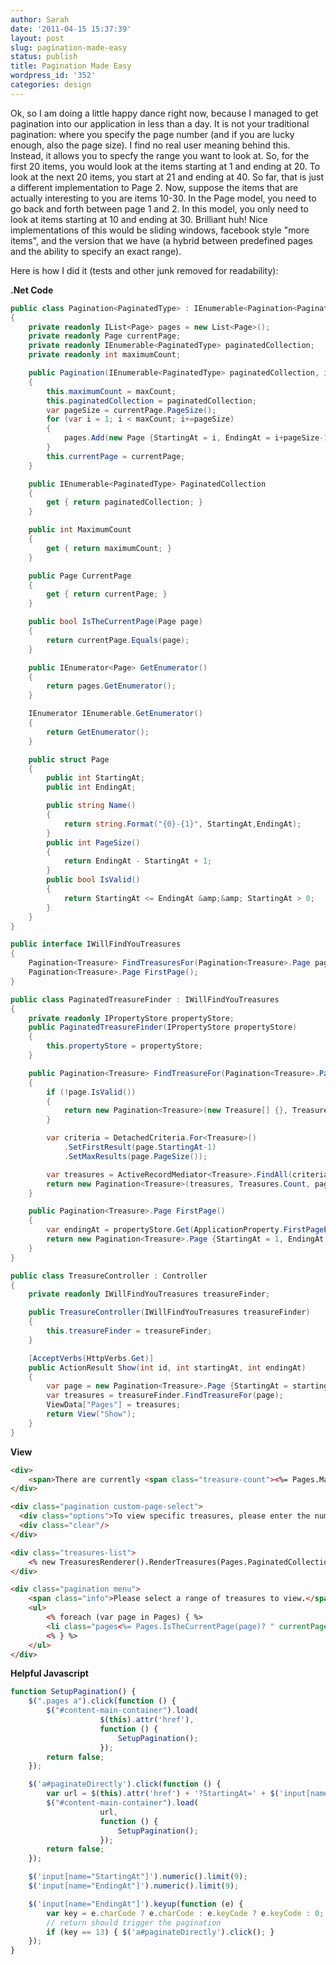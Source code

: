 ```yaml
---
author: Sarah
date: '2011-04-15 15:37:39'
layout: post
slug: pagination-made-easy
status: publish
title: Pagination Made Easy
wordpress_id: '352'
categories: design
---
```


Ok, so I am doing a little happy dance right now, because I managed to get pagination into our application in less than a day. It is not your traditional pagination: where you specify the page number (and if you are lucky enough, also the page size). I find no real user meaning behind this. Instead, it allows you to specfy the range you want to look at. So, for the first 20 items, you would look at the items starting at 1 and ending at 20. To look at the next 20 items, you start at 21 and ending at 40. So far, that is just a different implementation to Page 2. Now, suppose the items that are actually interesting to you are items 10-30. In the Page model, you need to go back and forth between page 1 and 2. In this model, you only need to look at items starting at 10 and ending at 30. Brilliant huh! Nice implementations of this would be sliding windows, facebook style "more items", and the version that we have (a hybrid between predefined pages and the ability to specify an exact range).


Here is how I did it (tests and other junk removed for readability):

<strong>.Net Code</strong>
``` csharp
public class Pagination<PaginatedType> : IEnumerable<Pagination<PaginatedType>.Page>
{
	private readonly IList<Page> pages = new List<Page>();
	private readonly Page currentPage;
	private readonly IEnumerable<PaginatedType> paginatedCollection;
	private readonly int maximumCount;

	public Pagination(IEnumerable<PaginatedType> paginatedCollection, int maxCount, Page currentPage)
	{
		this.maximumCount = maxCount;
		this.paginatedCollection = paginatedCollection;
		var pageSize = currentPage.PageSize();
		for (var i = 1; i < maxCount; i+=pageSize)
		{
			pages.Add(new Page {StartingAt = i, EndingAt = i+pageSize-1});
		}
		this.currentPage = currentPage;
	}

	public IEnumerable<PaginatedType> PaginatedCollection
	{
		get { return paginatedCollection; }
	}

	public int MaximumCount
	{
		get { return maximumCount; }
	}

	public Page CurrentPage
	{
		get { return currentPage; }
	}

	public bool IsTheCurrentPage(Page page)
	{
		return currentPage.Equals(page);
	}

	public IEnumerator<Page> GetEnumerator()
	{
		return pages.GetEnumerator();
	}

	IEnumerator IEnumerable.GetEnumerator()
	{
		return GetEnumerator();
	}

	public struct Page
	{
		public int StartingAt;
		public int EndingAt;

		public string Name()
		{
			return string.Format("{0}-{1}", StartingAt,EndingAt);
		}
		public int PageSize()
		{
			return EndingAt - StartingAt + 1;
		}
		public bool IsValid()
		{
			return StartingAt <= EndingAt &amp;&amp; StartingAt > 0;
		}
	}
}

public interface IWillFindYouTreasures
{
	Pagination<Treasure> FindTreasuresFor(Pagination<Treasure>.Page page);
	Pagination<Treasure>.Page FirstPage();
}

public class PaginatedTreasureFinder : IWillFindYouTreasures
{
	private readonly IPropertyStore propertyStore;
	public PaginatedTreasureFinder(IPropertyStore propertyStore)
	{
		this.propertyStore = propertyStore;
	}

	public Pagination<Treasure> FindTreasureFor(Pagination<Treasure>.Page page)
	{
		if (!page.IsValid())
		{
			return new Pagination<Treasure>(new Treasure[] {}, Treasure.Count, FirstPage());
		}

		var criteria = DetachedCriteria.For<Treasure>()			
			.SetFirstResult(page.StartingAt-1)
			.SetMaxResults(page.PageSize());

		var treasures = ActiveRecordMediator<Treasure>.FindAll(criteria);
		return new Pagination<Treasure>(treasures, Treasures.Count, page);
	}

	public Pagination<Treasure>.Page FirstPage()
	{
		var endingAt = propertyStore.Get(ApplicationProperty.FirstPageEndingAt).AsIntOr(1);
		return new Pagination<Treasure>.Page {StartingAt = 1, EndingAt = endingAt};
	}
}

public class TreasureController : Controller
{
	private readonly IWillFindYouTreasures treasureFinder;

	public TreasureController(IWillFindYouTreasures treasureFinder)
	{
		this.treasureFinder = treasureFinder;
	}

	[AcceptVerbs(HttpVerbs.Get)]
	public ActionResult Show(int id, int startingAt, int endingAt)
	{
		var page = new Pagination<Treasure>.Page {StartingAt = startingAt, EndingAt = endingAt};
		var treasures = treasureFinder.FindTreasureFor(page);
		ViewData["Pages"] = treasures;
		return View("Show");
	}
}
```

<strong>View</strong>
``` html
<div>
	<span>There are currently <span class="treasure-count"><%= Pages.MaximumCount %></span> treasures available.</span>
</div>

<div class="pagination custom-page-select">
  <div class="options">To view specific treasures, please enter the number to start at <%= (RawHtml)Html.TextBox("StartingAt", Pages.CurrentPage.StartingAt)%> and to finish at <%= (RawHtml)Html.TextBox("EndingAt", Pages.CurrentPage.EndingAt)%> and click <%=(RawHtml)Html.ActionLink("Go", "Show", "Treasure", new { }, new { id = "paginateDirectly" })%></div>
  <div class="clear"/>
</div>

<div class="treasures-list">
	<% new TreasuresRenderer().RenderTreasures(Pages.PaginatedCollection); %>
</div>

<div class="pagination menu">
	<span class="info">Please select a range of treasures to view.</span>
	<ul>
		<% foreach (var page in Pages) { %>
		<li class="pages<%= Pages.IsTheCurrentPage(page)? " currentPage" : string.Empty %>"><%=(RawHtml) Html.ActionLink(page.Name(), "Show", "Treasure", new {startingAt=page.StartingAt,endingAt=page.EndingAt}, new {}) %></li>
		<% } %>
	</ul>
</div>
```

<strong>Helpful Javascript</strong>
``` javascript
function SetupPagination() {   
	$(".pages a").click(function () {
		$("#content-main-container").load(
					$(this).attr('href'),
					function () {
						SetupPagination();
					});
		return false;
	});

	$('a#paginateDirectly').click(function () {
		var url = $(this).attr('href') + '?StartingAt=' + $('input[name="StartingAt"]').val() + '&amp;EndingAt=' + $('input[name="EndingAt"]').val();
		$("#content-main-container").load(
					url,
					function () {
						SetupPagination();
					});
		return false;
	});

	$('input[name="StartingAt"]').numeric().limit(9);
	$('input[name="EndingAt"]').numeric().limit(9);

	$('input[name="EndingAt"]').keyup(function (e) {
		var key = e.charCode ? e.charCode : e.keyCode ? e.keyCode : 0;
		// return should trigger the pagination
		if (key == 13) { $('a#paginateDirectly').click(); }       
	});
}
``` 